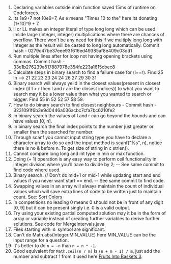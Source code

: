 1. Declaring variables outside main function saved 15ms of runtime on Codeforces.
2. Its 1e9+7 not 10e9+7, As e means "Times 10 to the" here its donating (1*10)^9 + 7.
3. ll or LL makes an integer literal of type long long which can be used inside large (integer, integer) multiplications where there are chances of overflow. There won't be any need for this if we multiply long long with integer as the result will be casted to long long automatically. Commit hash - 0279c47be37eee931616ed49385af8e409c03dd1
4. Run multiple lines after for loop not having opening brackets using commas. Commit hash - 33e1b276239a517887978e354fe223a1615cbec8
5. Calculate steps in binary search to find a failure case for (l==r). Find 25 in --> 21 22 23 23 24 24 26 27 29 30 31
6. Binary search will always yeild in the closest values(present in closest index (if l > r then l and r are the closest indices)) to what you want to search may it be a lower value than what you wanted to search or bigger. Find 55 in 52 52 57 58 59.
7. How to do binary search to find closest neighbours - Commit hash - 3231091f6b3e9d0446a036acbc7cfa7bc6210fe2
8. In binary search the values of l and r can go beyond the bounds and can have values [0, n].
9. In binary search the final index points to the number just greater or smaller than the searched for number.
10. Through scanf you cannot input string type you have to declare a character array to do so and the input method is scanf("%s", n), notice there is no & before n. To get size of string in c strlen().
11. Cannot compare long long and int type in min or max function.
12. Doing (+ 1) operation is any easy way to perform ceil functionality in integer division where you'll have to divide by 2; -- See same commit to find code where used.
13. Binary search: // Don't do mid+1 or mid-1 while updating start and end values if you never want start == end. -- See same commit to find code.
14. Swapping values in an array will always maintain the count of individual values which will save extra lines of code to be written just to maintain count. See: [Sort Colors](https://leetcode.com/problems/sort-colors/)
15. In competitions no leading 0 means 0 should not be in front of any digit [0, 9] but it can be present singly i.e. 0 is a valid output.
16. Try using your existing partial computed solution may it be in the form of array or variable instead of creating further variables to derive further solutions. See code for MergeIntervals.java
17. Files starting with ☆ symbol are significant.
18. Can't do Math.abs(Integer.MIN_VALUE) here MIN_VALUE can be the input range for a question.
19. It's better to do ```n = -n``` than ```n = n * -1```.
20. Good equivalent for ```Math.ceil(n / m)``` is ```(n + m - 1) / m```, just add the number and subtract 1 from it used here [Fruits Into Baskets 3](https://leetcode.com/problems/fruits-into-baskets-iii).

